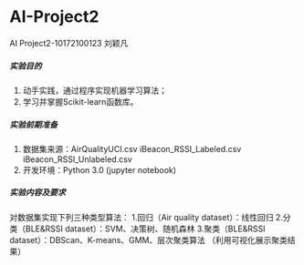 # AI-Project2
AI Project2-10172100123 刘颖凡

##### 实验目的
1. 动手实践，通过程序实现机器学习算法；
2. 学习并掌握Scikit-learn函数库。

##### 实验前期准备
1. 数据集来源：AirQualityUCI.csv
iBeacon_RSSI_Labeled.csv
iBeacon_RSSI_Unlabeled.csv
2. 开发环境：Python 3.0 (jupyter notebook)

##### 实验内容及要求
对数据集实现下列三种类型算法：
1.回归（Air quality dataset）：线性回归
2.分类（BLE&RSSI dataset）：SVM、决策树、随机森林
3.聚类（BLE&RSSI dataset）：DBScan、K-means、GMM、层次聚类算法
（利用可视化展示聚类结果）


